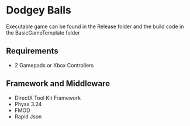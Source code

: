 # Dodgey Balls
Executable game can be found in the Release folder and the build code in the BasicGameTemplate folder

## Requirements
- 2 Gamepads or Xbox Controllers

## Framework and Middleware
- DirectX Tool Kit Framework
- Physx 3.24
- FMOD
- Rapid Json
